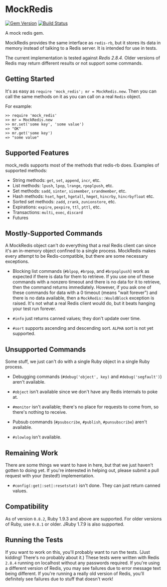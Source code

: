 # MockRedis

[![Gem Version](https://badge.fury.io/rb/mock_redis.png)](http://badge.fury.io/rb/mock_redis)
[![Build Status](https://travis-ci.org/causes/mock_redis.png)](https://travis-ci.org/causes/mock_redis)

A mock redis gem.

MockRedis provides the same interface as `redis-rb`, but it stores its
data in memory instead of talking to a Redis server. It is intended
for use in tests.

The current implementation is tested against *Redis 2.8.4*. Older versions
of Redis may return different results or not support some commands.

## Getting Started

It's as easy as `require 'mock_redis'; mr = MockRedis.new`. Then you can
call the same methods on it as you can call on a real `Redis` object.

For example:

    >> require 'mock_redis'
    >> mr = MockRedis.new
    >> mr.set('some key', 'some value')
    => "OK"
    >> mr.get('some key')
    => "some value"

## Supported Features

mock_redis supports most of the methods that redis-rb does. Examples
of supported methods:

* String methods: `get`, `set`, `append`, `incr`, etc.
* List methods: `lpush`, `lpop`, `lrange`, `rpoplpush`, etc.
* Set methods: `sadd`, `sinter`, `sismember`, `srandmember`, etc.
* Hash methods: `hset`, `hget`, `hgetall`, `hmget`, `hincrby`, `hincrbyfloat` etc.
* Sorted set methods: `zadd`, `zrank`, `zunionstore`, etc.
* Expirations: `expire`, `pexpire`, `ttl`, `pttl`, etc.
* Transactions: `multi`, `exec`, `discard`
* Futures

## Mostly-Supported Commands

A MockRedis object can't do everything that a real Redis client can
since it's an in-memory object confined to a single process. MockRedis
makes every attempt to be Redis-compatible, but there are some
necessary exceptions.

* Blocking list commands (`#blpop`, `#brpop`, and `#brpoplpush`) work
  as expected if there is data for them to retrieve. If you use one of
  these commands with a nonzero timeout and there is no data for it to
  retrieve, then the command returns immediately. However, if you ask
  one of these commands for data with a 0 timeout (means "wait
  forever") and there is no data available, then a
  `MockRedis::WouldBlock` exception is raised. It's not what a real
  Redis client would do, but it beats hanging your test run forever.

* `#info` just returns canned values; they don't update over time.

* `#sort` supports ascending and descending sort. `ALPHA` sort is not yet
  supported.

## Unsupported Commands

Some stuff, we just can't do with a single Ruby object in a single
Ruby process.

* Debugging commands (`#debug('object', key)` and
  `#debug('segfault')`) aren't available.

* `#object` isn't available since we don't have any Redis internals to
  poke at.

* `#monitor` isn't available; there's no place for requests to come
  from, so there's nothing to receive.

* Pubsub commands (`#psubscribe`, `#publish`, `#punsubscribe`) aren't
  available.

* `#slowlog` isn't available.

## Remaining Work

There are some things we want to have in here, but that we just
haven't gotten to doing yet. If you're interested in helping out,
please submit a pull request with your (tested!) implementation.

* `#config(:get|:set|:resetstat)` isn't done. They can just return
  canned values.

## Compatibility

As of version `0.8.2`, Ruby 1.9.3 and above are supported. For
older versions of Ruby, use `0.8.1` or older. JRuby 1.7.9 is also
supported.

## Running the Tests

If you want to work on this, you'll probably want to run the
tests. (Just kidding! There's no probably about it.) These tests were
written with Redis `2.8.4` running on localhost without any passwords
required. If you're using a different version of Redis, you may see
failures due to error message text being different. If you're running
a really old version of Redis, you'll definitely see failures due to
stuff that doesn't work!
